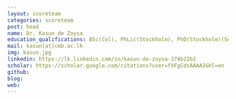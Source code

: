 ```yaml
---
layout: scoreteam
categories: scoreteam 
post: head
name: Dr. Kasun de Zoysa
education_qualifications: BSc(Col), PhLic(Stockholm), PhD(Stockholm)(Senior Lecturer Gr. II)
mail: kasun[at]cmb.ac.lk
img: kasun.jpg
linkedin: https://lk.linkedin.com/in/kasun-de-zoysa-374b22b2
scholar: https://scholar.google.com/citations?user=fXFgCdsAAAAJ&hl=en
github:
blog:
web:
---
```

